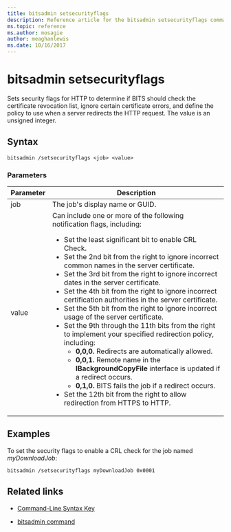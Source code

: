 ```yaml
---
title: bitsadmin setsecurityflags
description: Reference article for the bitsadmin setsecurityflags command, which sets security flags for HTTP to determine if BITS should check the certificate revocation list, ignore certain certificate errors, and define the policy to use when a server redirects the HTTP request.
ms.topic: reference
ms.author: mosagie
author: meaghanlewis
ms.date: 10/16/2017
---
```


# bitsadmin setsecurityflags

Sets security flags for HTTP to determine if BITS should check the certificate revocation list, ignore certain certificate errors, and define the policy to use when a server redirects the HTTP request. The value is an unsigned integer.

## Syntax

```
bitsadmin /setsecurityflags <job> <value>
```

### Parameters

| Parameter | Description |
| -------------- | -------------- |
| job | The job's display name or GUID. |
| value | Can include one or more of the following notification flags, including:<ul><li>Set the least significant bit to enable CRL Check.</li><li>Set the 2nd bit from the right to ignore incorrect common names in the server certificate.</li><li>Set the 3rd bit from the right to ignore incorrect dates in the server certificate.</li><li>Set the 4th bit from the right to ignore incorrect certification authorities in the server certificate.</li><li>Set the 5th bit from the right to ignore incorrect usage of the server certificate.</li><li>Set the 9th through the 11th bits from the right to implement your specified redirection policy, including:<ul><li>**0,0,0.** Redirects are automatically allowed.</li><li>**0,0,1.** Remote name in the **IBackgroundCopyFile** interface is updated if a redirect occurs.</li><li>**0,1,0.** BITS fails the job if a redirect occurs.</li></ul></li><li>Set the 12th bit from the right to allow redirection from HTTPS to HTTP.</li></ul> |

## Examples

To set the security flags to enable a CRL check for the job named *myDownloadJob*:

```
bitsadmin /setsecurityflags myDownloadJob 0x0001
```

## Related links

- [Command-Line Syntax Key](command-line-syntax-key.md)

- [bitsadmin command](bitsadmin.md)
